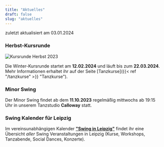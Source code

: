 ```yaml
---
title: "Aktuelles"
draft: false
slug: "aktuelles"
---
```


zuletzt aktualisiert am 03.01.2024

### Herbst-Kursrunde
![Kursrunde Herbst 2023](../slider_kurse_herbst_2023.png)

Die Winter-Kursrunde startet am **12.02.2024** und läuft bis zum **22.03.2024**. Mehr Informationen erhaltet ihr auf der Seite [Tanzkurse]({{< ref "/tanzkurse" >}} "Tanzkurse").

### Minor Swing
Der Minor Swing findet ab dem **11.10.2023** regelmäßig mittwochs ab 19:15 Uhr in unserem Tanzstudio **Calloway** statt.

### Swing Kalender für Leipzig
Im vereinsunabhängigen Kalender [**"Swing in Leipzig"**](https://kalender.digital/0c529f4b4448ea55b992) findet ihr eine Übersicht *aller* Swing Veranstaltungen in Leipzig (Kurse, Workshops, Tanzabende, Social Dances, Konzerte).
